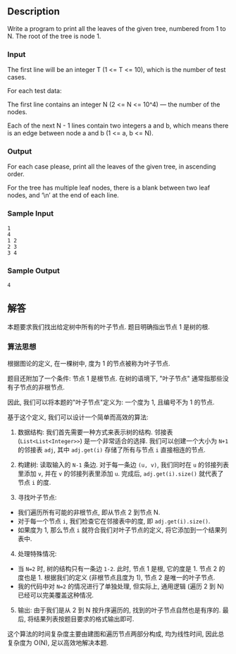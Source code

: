 ## Description

Write a program to print all the leaves of the given tree, numbered from 1 to N.  The root of the tree is node 1.

### Input

The first line will be an integer T (1 <= T <= 10), which is the number of test cases.

For each test data:

The first line contains an integer N (2 <= N <= 10^4) — the number of the nodes.

Each of the next N - 1 lines contain two integers a and b, which means there is an edge between node a and b (1 <= a, b <= N).

### Output

For each case please, print all the leaves of the given tree, in ascending order.

For the tree has multiple leaf nodes, there is a blank between two leaf nodes, and ‘\n’ at the end of each line.

### Sample Input

```log
1
4
1 2
2 3
3 4
```

### Sample Output

``` log
4
```


## 解答

本题要求我们找出给定树中所有的叶子节点. 题目明确指出节点 1 是树的根.

### 算法思想

根据图论的定义, 在一棵树中, 度为 1 的节点被称为叶子节点.

题目还附加了一个条件: 节点 1 是根节点. 在树的语境下, "叶子节点" 通常指那些没有子节点的非根节点.

因此, 我们可以将本题的"叶子节点"定义为: 一个度为 1, 且编号不为 1 的节点.

基于这个定义, 我们可以设计一个简单而高效的算法:

1.  数据结构: 我们首先需要一种方式来表示树的结构. 邻接表 (`List<List<Integer>>`) 是一个非常适合的选择. 我们可以创建一个大小为 `N+1` 的邻接表 `adj`, 其中 `adj.get(i)` 存储了所有与节点 `i` 直接相连的节点.

2.  构建树: 读取输入的 `N-1` 条边. 对于每一条边 `(u, v)`, 我们同时在 `u` 的邻接列表里添加 `v`, 并在 `v` 的邻接列表里添加 `u`. 完成后, `adj.get(i).size()` 就代表了节点 `i` 的度.

3.  寻找叶子节点:
+  我们遍历所有可能的非根节点, 即从节点 2 到节点 N.
+  对于每一个节点 `i`, 我们检查它在邻接表中的度, 即 `adj.get(i).size()`.
+  如果度为 1, 那么节点 `i` 就符合我们对叶子节点的定义, 将它添加到一个结果列表中.

4.  处理特殊情况:
+  当 `N=2` 时, 树的结构只有一条边 `1-2`. 此时, 节点 1 是根, 它的度是 1. 节点 2 的度也是 1. 根据我们的定义 (非根节点且度为 1), 节点 2 是唯一的叶子节点.
+  我的代码中对 `N=2` 的情况进行了单独处理, 但实际上, 通用逻辑 (遍历 2 到 N) 已经可以完美覆盖这种情况.

5.  输出: 由于我们是从 2 到 N 按升序遍历的, 找到的叶子节点自然也是有序的. 最后, 将结果列表按题目要求的格式输出即可.

这个算法的时间复杂度主要由建图和遍历节点两部分构成, 均为线性时间, 因此总复杂度为 O(N), 足以高效地解决本题.
